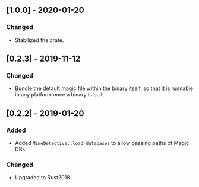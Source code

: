 ## [1.0.0] - 2020-01-20

### Changed

- Stabilized the crate.

## [0.2.3] - 2019-11-12

### Changed

- Bundle the default magic file within the binary itself, so that it is runnable in any platform
  once a binary is built.

## [0.2.2] - 2019-01-20

### Added

- Added `MimeDetective::load_databases` to allow passing paths of Magic DBs.

### Changed

- Upgraded to Rust2018.
